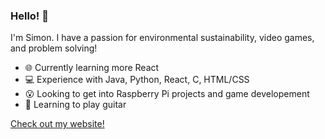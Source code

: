 ### Hello! 👋

I'm Simon. I have a passion for environmental sustainability, video games, and problem solving!

* :globe_with_meridians: Currently learning more React
* 💻 Experience with Java, Python, React, C, HTML/CSS
* 😮 Looking to get into Raspberry Pi projects and game developement
* :musical_note: Learning to play guitar

[Check out my website!](https://simonzhang04.github.io/)

